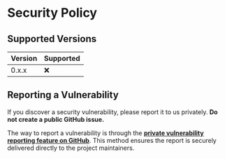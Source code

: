 # Security Policy

## Supported Versions

| Version | Supported          |
| ------- | ------------------ |
| 0.x.x   | :x: |

## Reporting a Vulnerability

If you discover a security vulnerability, please report it to us privately. **Do not create a public GitHub issue.**

The way to report a vulnerability is through the **[private vulnerability reporting feature on GitHub](https://github.com/phille97/trafikinfo/security/advisories/new)**. This method ensures the report is securely delivered directly to the project maintainers.

